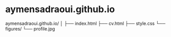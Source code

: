 # aymensadraoui.github.io

aymensadraoui.github.io/
│
├── index.html
├── cv.html
├── style.css
└── figures/
    └── profile.jpg
